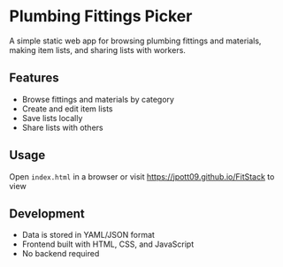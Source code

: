 # Plumbing Fittings Picker

A simple static web app for browsing plumbing fittings and materials, making item lists, and sharing lists with workers.

## Features
- Browse fittings and materials by category
- Create and edit item lists
- Save lists locally
- Share lists with others

## Usage
Open `index.html` in a browser or visit https://jpott09.github.io/FitStack to view

## Development
- Data is stored in YAML/JSON format
- Frontend built with HTML, CSS, and JavaScript
- No backend required
